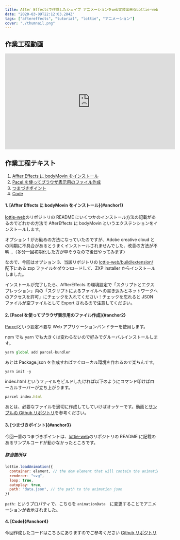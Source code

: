 ```yaml
---
title: After Effectsで作成したシェイプ アニメーションをweb実装出来るLottie-webを試してみる備忘録
date: "2020-03-09T22:12:03.284Z"
tags: ["aftereffects", "tutorial", "lottie", "アニメーション"]
cover: "./thumnail.png"
---
```


## 作業工程動画

<iframe width="560" height="315" src="https://www.youtube.com/embed/b8Uwb0fRyG0" frameborder="0" allow="accelerometer; autoplay; encrypted-media; gyroscope; picture-in-picture" allowfullscreen></iframe>

## 作業工程テキスト

1. [Affter Effects に bodyMovin をインストール](#anchor1)
1. [Pacel を使ってブラウザ表示用のファイル作成](#anchor2)
1. [つまづきポイント](#anchor3)
1. [Code](#anchor4)

#### 1. [Affter Effects に bodyMovin をインストール]{#anchor1}

[lottie-web](https://github.com/airbnb/lottie-web)のリポジトリの README にいくつかのインストール方法の記載があるのでどれかの方法で AfterEffects に bodyMovin というエクステンションをインストールします。

オプション 1 がお勧めの方法になっていたのですが、Adobe creative cloud との同期に不具合があるとうまくインストールされませんでした、改善の方法が不明…（多分一回初期化した方が早そうなので後日やってみます）

なので、今回はオプション 3、当該リポジトリの [lottie-web/build/extension/](https://github.com/airbnb/lottie-web/tree/master/build/extension) 配下にある zxp ファイルをダウンロードして、ZXP installer からインストールしました。

インストールが完了したら、AffterEffects の環境設定で「スクリプトとエクスプレッション」内の「スクリプトによるファイルへの書き込みとネットワークへのアクセスを許可」にチェックを入れてください！チェックを忘れると JSON ファイルが空ファイルとして Export されるので注意してください。

#### 2. [Pacel を使ってブラウザ表示用のファイル作成]{#anchor2}

[Parcel](https://parceljs.org/)という設定不要な Web アプリケーションバンドラーを使用します。

npm でも yarn でも大きくは変わらないので好みでグルーバルインストールします。

```js
yarn global add parcel-bundler
```

あとは Package.json を作成すればすぐローカル環境を作れるので楽ちんです。

```js
yarn init -y
```

index.html というファイルをビルドしたければ以下のようにコマンド叩けばローカルサーバーが立ち上がります。

```js
parcel index.html
```

あとは、必要なファイルを適切に作成してしていけばオッケーです。動画と[サンプルの Github リポジトリ](https://github.com/chibataku0815/simple-lottie-web-example)を参考ください。

#### 3. [つまづきポイント]{#anchor3}

今回一番のつまづきポイントは、[lottie-web](https://github.com/airbnb/lottie-web)のリポジトリの README に記載のあるサンプルコードが動かなかったところです。

##### 該当箇所は

```js
lottie.loadAnimation({
  container: element, // the dom element that will contain the animation
  renderer: "svg",
  loop: true,
  autoplay: true,
  path: "data.json", // the path to the animation json
})
```

`path:` というプロパティで、こちらを `animationData`　に変更することでアニメーションが表示されました。

#### 4. [Code]{#anchor4}

今回作成したコードはこちらにありますのでご参考ください
[Github リポジトリ](https://github.com/chibataku0815/simple-lottie-web-example)
